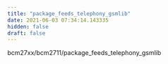 ```yaml
---
title: "package_feeds_telephony_gsmlib"
date: 2021-06-03 07:34:14.143335
hidden: false
draft: false
---
```


bcm27xx/bcm2711/package_feeds_telephony_gsmlib

